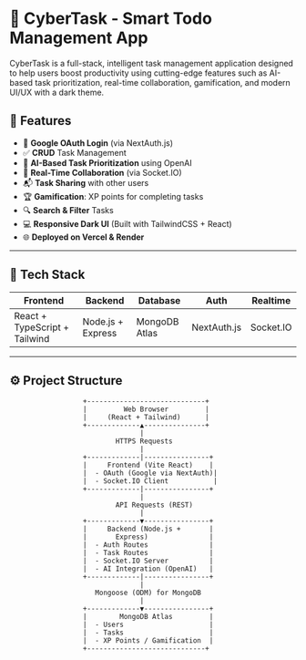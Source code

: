 # 🧠 CyberTask - Smart Todo Management App

CyberTask is a full-stack, intelligent task management application designed to help users boost productivity using cutting-edge features such as AI-based task prioritization, real-time collaboration, gamification, and modern UI/UX with a dark theme.

## 🚀 Features

- 🔐 **Google OAuth Login** (via NextAuth.js)
- ✅ **CRUD** Task Management
- 🧠 **AI-Based Task Prioritization** using OpenAI
- 🔄 **Real-Time Collaboration** (via Socket.IO)
- 📬 **Task Sharing** with other users
- 🏆 **Gamification**: XP points for completing tasks
- 🔍 **Search & Filter** Tasks
- 💻 **Responsive Dark UI** (Built with TailwindCSS + React)
- 🌐 **Deployed on Vercel & Render**

---

## 🧱 Tech Stack

| Frontend         | Backend            | Database      | Auth         | Realtime       |
|------------------|--------------------|---------------|--------------|----------------|
| React + TypeScript + Tailwind | Node.js + Express | MongoDB Atlas | NextAuth.js    | Socket.IO      |

---

## ⚙️ Project Structure

                      +-----------------------------+
                      |         Web Browser         |
                      |     (React + Tailwind)      |
                      +-------------▲---------------+
                                    |
                              HTTPS Requests
                                    |
                      +-------------|----------------+
                      |     Frontend (Vite React)    |
                      |  - OAuth (Google via NextAuth)|
                      |  - Socket.IO Client           |
                      +-------------|----------------+
                                    |
                              API Requests (REST)
                                    |
                      +-------------▼----------------+
                      |     Backend (Node.js +       |
                      |       Express)               |
                      |  - Auth Routes               |
                      |  - Task Routes               |
                      |  - Socket.IO Server          |
                      |  - AI Integration (OpenAI)   |
                      +-------------|----------------+
                                    |
                         Mongoose (ODM) for MongoDB
                                    |
                      +-------------▼----------------+
                      |        MongoDB Atlas         |
                      |  - Users                     |
                      |  - Tasks                     |
                      |  - XP Points / Gamification  |
                      +-----------------------------+
